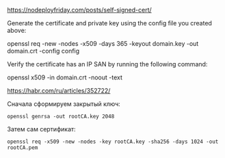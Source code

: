 
https://nodeployfriday.com/posts/self-signed-cert/


Generate the certificate and private key using the config file you created above:

openssl req -new -nodes -x509 -days 365 -keyout domain.key -out domain.crt -config config

Verify the certificate has an IP SAN by running the following command:

openssl x509 -in domain.crt -noout -text


https://habr.com/ru/articles/352722/

Сначала сформируем закрытый ключ:
```
openssl genrsa -out rootCA.key 2048
```

Затем сам сертификат:
```
openssl req -x509 -new -nodes -key rootCA.key -sha256 -days 1024 -out rootCA.pem
```
